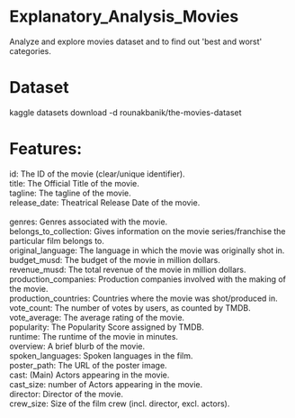 # Explanatory_Analysis_Movies
Analyze and explore movies dataset and to find out 'best and worst' categories.
# Dataset <br />
kaggle datasets download -d rounakbanik/the-movies-dataset
# Features:

id: The ID of the movie (clear/unique identifier).<br />
title: The Official Title of the movie.<br />
tagline: The tagline of the movie.<br />
release_date: Theatrical Release Date of the movie.<br /><br />
genres: Genres associated with the movie.<br />
belongs_to_collection: Gives information on the movie series/franchise the particular film belongs to.<br />
original_language: The language in which the movie was originally shot in.<br />
budget_musd: The budget of the movie in million dollars.<br />
revenue_musd: The total revenue of the movie in million dollars.<br />
production_companies: Production companies involved with the making of the movie.<br />
production_countries: Countries where the movie was shot/produced in.<br />
vote_count: The number of votes by users, as counted by TMDB.<br />
vote_average: The average rating of the movie.<br />
popularity: The Popularity Score assigned by TMDB.<br />
runtime: The runtime of the movie in minutes.<br />
overview: A brief blurb of the movie.<br />
spoken_languages: Spoken languages in the film.<br />
poster_path: The URL of the poster image.<br />
cast: (Main) Actors appearing in the movie.<br />
cast_size: number of Actors appearing in the movie.<br />
director: Director of the movie.<br />
crew_size: Size of the film crew (incl. director, excl. actors).<br />
